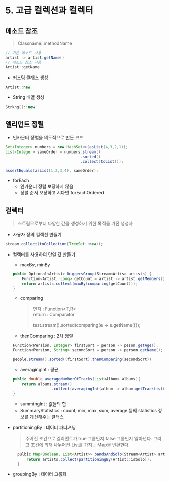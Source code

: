 # 5. 고급 컬렉션과 컬렉터

## 메소드 참조

> Classname::methodName

```java
// 기존 메소드 사용
artist -> artist.getName()
// 메소드 참조 사용
Artist::getName
```

- 커스텀 클래스 생성

```java
Artist::new
```

- String 배열 생성

```java
Strkng[]::new
```

## 엘리먼트 정렬

- 인카운터 정렬을 의도적으로 만든 코드

```java
Set<Integer> numbers = new HashSet<>(asList(4,3,2,1));
List<Integer> sameOrder = numbers.stream()
                                 .sorted()
                                 .collect(toList());

assertEquals(asList(1,2,3,4), sameOrder);
```

- forEach
  - 인카운터 정렬 보장하지 않음
  - 정렬 순서 보장하고 시다면 forEachOrdered

## 컬렉터

> 스트림으로부터 다양한 값을 생성하기 위한 목적을 가진 생성자

- 사용자 정의 컬렉션 만들기

```java
stream.collect(toCollection(TreeSet::new));
```

- 컬렉터를 사용하여 단일 값 만들기

  - maxBy, minBy

  ```java
  public Optional<Artist> biggersGroup(Stream<Artis> artists) {
      Function<Artist, Long> getCount = artist -> artist.getMembers().count();
      return artists.collect(maxBy(comparing(getCount)));
  }
  ```

  - comparing

    > 인자 : Function<T,R> <br>
    > return : Comparator <br> <br>
    > test.stream().sorted(comparing(e -> e.getName()));

  - thenComparing : 2차 정렬

  ```java
  Function<Persion, Integer> firstSort = person -> peson.getAge();
  Function<Persion, String> secondSort = person -> person.getName();

  people.stream().sorted((firstSort).thenComparing(secondSort))
  ```

  - averagingInt : 평균

  ```java
  public double averageNumberOfTracks(List<Album> albums){
      return albums.stream()
                   .collect(averagingInt(album -> album.getTrackList().size()));
  }
  ```

  - summingInt : 값들의 합
  - SummaryStatistics : count, min, max, sum, average 등의 statistics 정보를 계산해주는 클래스

- partitioningBy : 데이터 파티셔닝

  > 주어진 조건으로 엘리먼트가 true 그룹인지 false 그룹인지 알아낸다. 그리고 조건에 의해 나누어진 List를 가지는 Map을 반환한다.

  ```java
    pulbic Map<Boolean, List<Artist>> bandsAndSolo(Stream<Artist> artists){
        return artists.collect(partitioningBy(Artist::isSolo));
    }
  ```

- groupingBy : 데이터 그룹화
